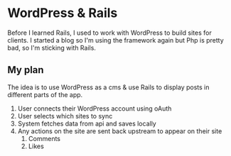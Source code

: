 # WordPress & Rails

Before I learned Rails, I used to work with WordPress to build sites for clients. I started a blog so I'm using the framework again but Php is pretty bad, so I'm sticking with Rails.

## My plan

The idea is to use WordPress as a cms & use Rails to display posts in different parts of the app.

1. User connects their WordPress account using oAuth
1. User selects which sites to sync
1. System fetches data from api and saves locally
1. Any actions on the site are sent back upstream to appear on their site
   1. Comments
   1. Likes
